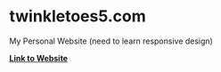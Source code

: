 # twinkletoes5.com
My Personal Website (need to learn responsive design)

**[Link to Website](https://twinkletoes5.netlify.app/)**
